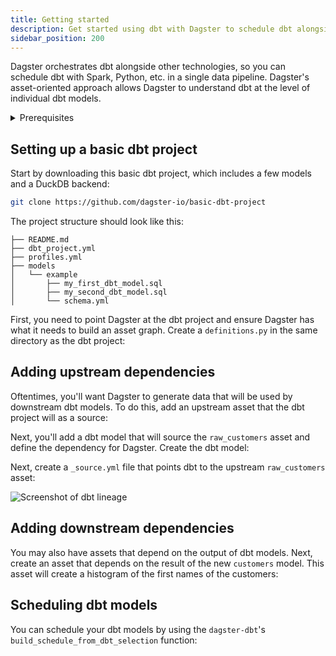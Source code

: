 ```yaml
---
title: Getting started
description: Get started using dbt with Dagster to schedule dbt alongside other technologies in a single data pipeline.
sidebar_position: 200
---
```


Dagster orchestrates dbt alongside other technologies, so you can schedule dbt with Spark, Python, etc. in a single data pipeline. Dagster's asset-oriented approach allows Dagster to understand dbt at the level of individual dbt models.

<details>
  <summary>Prerequisites</summary>

To follow the steps in this guide, you'll need:

- A basic understanding of dbt, DuckDB, and Dagster concepts such as [assets](/guides/build/assets/) and [resources](/guides/build/external-resources/)
- To install the [dbt](https://docs.getdbt.com/docs/core/installation-overview) and [DuckDB CLIs](https://duckdb.org/docs/api/cli/overview.html)
- To install the following packages:

<PackageInstallInstructions packageName="dagster duckdb plotly pandas dagster-dbt dbt-duckdb" />

</details>

## Setting up a basic dbt project

Start by downloading this basic dbt project, which includes a few models and a DuckDB backend:

```bash
git clone https://github.com/dagster-io/basic-dbt-project
```

The project structure should look like this:

```
├── README.md
├── dbt_project.yml
├── profiles.yml
├── models
│   └── example
│       ├── my_first_dbt_model.sql
│       ├── my_second_dbt_model.sql
│       └── schema.yml
```

First, you need to point Dagster at the dbt project and ensure Dagster has what it needs to build an asset graph. Create a `definitions.py` in the same directory as the dbt project:

<CodeExample
  path="docs_snippets/docs_snippets/guides/etl/transform-dbt/dbt_definitions.py"
  language="python"
  title="definitions.py"
/>

## Adding upstream dependencies

Oftentimes, you'll want Dagster to generate data that will be used by downstream dbt models. To do this, add an upstream asset that the dbt project will as a source:

<CodeExample
  path="docs_snippets/docs_snippets/guides/etl/transform-dbt/dbt_definitions_with_upstream.py"
  language="python"
  title="definitions.py"
/>

Next, you'll add a dbt model that will source the `raw_customers` asset and define the dependency for Dagster. Create the dbt model:

<CodeExample
  path="docs_snippets/docs_snippets/guides/etl/transform-dbt/basic-dbt-project/models/example/customers.sql"
  language="sql"
  title="customers.sql"
/>

Next, create a `_source.yml` file that points dbt to the upstream `raw_customers` asset:

<CodeExample
  path="docs_snippets/docs_snippets/guides/etl/transform-dbt/basic-dbt-project/models/example/_source.yml"
  language="yaml"
  title="_source.yml_"
/>

![Screenshot of dbt lineage](/images/integrations/dbt/dbt-lineage.png)

## Adding downstream dependencies

You may also have assets that depend on the output of dbt models. Next, create an asset that depends on the result of the new `customers` model. This asset will create a histogram of the first names of the customers:

<CodeExample
  path="docs_snippets/docs_snippets/guides/etl/transform-dbt/dbt_definitions_with_downstream.py"
  language="python"
  title="definitions.py"
/>

## Scheduling dbt models

You can schedule your dbt models by using the `dagster-dbt`'s `build_schedule_from_dbt_selection` function:

<CodeExample
  path="docs_snippets/docs_snippets/guides/etl/transform-dbt/dbt_definitions_with_schedule.py"
  language="python"
  title="Scheduling our dbt models"
/>
